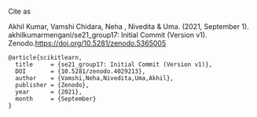 Cite as

Akhil Kumar, Vamshi Chidara, Neha , Nivedita & Uma. (2021, September 1). akhilkumarmengani/se21_group17: Initial Commit (Version v1). Zenodo.https://doi.org/10.5281/zenodo.5365005

```
@article{scikitlearn,
  title     = {se21_group17: Initial Commit (Version v1)},
  DOI       = {10.5281/zenodo.4029213}, 
  author    = {Vamshi,Neha,Nivedita,Uma,Akhil}, 
  publisher = {Zenodo}, 
  year      = {2021}, 
  month     = {September}
}
```
